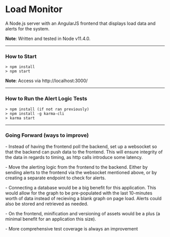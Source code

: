 # Load Monitor

<p>A Node.js server with an AngularJS frontend that displays load data and alerts for the system.</p>

<p><b>Note</b>: Written and tested in Node v11.4.0.</p>

<hr />

### How to Start

    > npm install
    > npm start

<p><b>Note</b>: Access via http://localhost:3000/</p>

<hr />

### How to Run the Alert Logic Tests

    > npm install (if not ran previously)
    > npm install -g karma-cli
    > karma start


<hr />

### Going Forward (ways to improve)

<p>
- Instead of having the frontend poll the backend, set up a websocket so that the backend can push data to the frontend.
This will ensure integrity of the data in regards to timing, as http calls introduce some latency.
</p>

<p>
- Move the alerting logic from the frontend to the backend.
Either by sending alerts to the frontend via the websocket mentioned above, or by creating a separate endpoint to check for alerts.
</p>

<p>
- Connecting a database would be a big benefit for this application. This would allow for the graph to be pre-populated with the last 10-minutes worth of data instead of recieving a blank graph on page load. Alerts could also be stored and retrieved as needed. 
</p>

<p>
- On the frontend, minification and versioning of assets would be a plus (a minimal benefit for an application this size). 
</p>

<p>
- More comprehensive test coverage is always an improvement
</p>


<p>&nbsp;</p>
